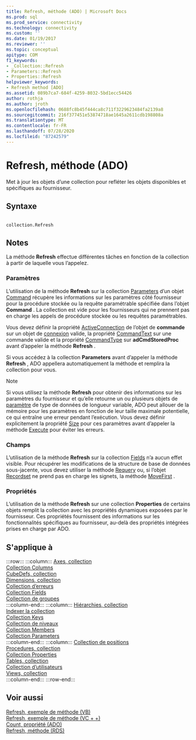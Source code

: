 ```yaml
---
title: Refresh, méthode (ADO) | Microsoft Docs
ms.prod: sql
ms.prod_service: connectivity
ms.technology: connectivity
ms.custom: ''
ms.date: 01/19/2017
ms.reviewer: ''
ms.topic: conceptual
apitype: COM
f1_keywords:
- _Collection::Refresh
- Parameters::Refresh
- Properties::Refresh
helpviewer_keywords:
- Refresh method [ADO]
ms.assetid: 089b7ca7-684f-4259-8032-5bd1ecc54426
author: rothja
ms.author: jroth
ms.openlocfilehash: 0688fc8b45f444ca8c711f3229623484fa2139a8
ms.sourcegitcommit: 216f377451e53874718ae1645a2611cdb198808a
ms.translationtype: MT
ms.contentlocale: fr-FR
ms.lasthandoff: 07/28/2020
ms.locfileid: "87242579"
---
```

# <a name="refresh-method-ado"></a>Refresh, méthode (ADO)
Met à jour les objets d’une collection pour refléter les objets disponibles et spécifiques au fournisseur.  
  
## <a name="syntax"></a>Syntaxe  
  
```  
  
collection.Refresh  
```  
  
## <a name="remarks"></a>Notes  
 La méthode **Refresh** effectue différentes tâches en fonction de la collection à partir de laquelle vous l’appelez.  
  
### <a name="parameters"></a>Paramètres  
 L’utilisation de la méthode **Refresh** sur la collection [Parameters](../../../ado/reference/ado-api/parameters-collection-ado.md) d’un objet [Command](../../../ado/reference/ado-api/command-object-ado.md) récupère les informations sur les paramètres côté fournisseur pour la procédure stockée ou la requête paramétrable spécifiée dans l’objet **Command** . La collection est vide pour les fournisseurs qui ne prennent pas en charge les appels de procédure stockée ou les requêtes paramétrables.  
  
 Vous devez définir la propriété [ActiveConnection](../../../ado/reference/ado-api/activeconnection-property-ado.md) de l’objet de **commande** sur un objet de [connexion](../../../ado/reference/ado-api/connection-object-ado.md) valide, la propriété [CommandText](../../../ado/reference/ado-api/commandtext-property-ado.md) sur une commande valide et la propriété [CommandType](../../../ado/reference/ado-api/commandtype-property-ado.md) sur **adCmdStoredProc** avant d’appeler la méthode **Refresh** .  
  
 Si vous accédez à la collection **Parameters** avant d’appeler la méthode **Refresh** , ADO appellera automatiquement la méthode et remplira la collection pour vous.  
  
> [!NOTE]
>  Si vous utilisez la méthode **Refresh** pour obtenir des informations sur les paramètres du fournisseur et qu’elle retourne un ou plusieurs objets de [paramètre](../../../ado/reference/ado-api/parameter-object.md) de type de données de longueur variable, ADO peut allouer de la mémoire pour les paramètres en fonction de leur taille maximale potentielle, ce qui entraîne une erreur pendant l’exécution. Vous devez définir explicitement la propriété [Size](../../../ado/reference/ado-api/size-property-ado-parameter.md) pour ces paramètres avant d’appeler la méthode [Execute](../../../ado/reference/ado-api/execute-method-ado-command.md) pour éviter les erreurs.  
  
### <a name="fields"></a>Champs  
 L’utilisation de la méthode **Refresh** sur la collection [Fields](../../../ado/reference/ado-api/fields-collection-ado.md) n’a aucun effet visible. Pour récupérer les modifications de la structure de base de données sous-jacente, vous devez utiliser la méthode [Requery](../../../ado/reference/ado-api/requery-method.md) ou, si l’objet [Recordset](../../../ado/reference/ado-api/recordset-object-ado.md) ne prend pas en charge les signets, la méthode [MoveFirst](../../../ado/reference/ado-api/movefirst-movelast-movenext-and-moveprevious-methods-ado.md) .  
  
### <a name="properties"></a>Propriétés  
 L’utilisation de la méthode **Refresh** sur une collection **Properties** de certains objets remplit la collection avec les propriétés dynamiques exposées par le fournisseur. Ces propriétés fournissent des informations sur les fonctionnalités spécifiques au fournisseur, au-delà des propriétés intégrées prises en charge par ADO.  
  
## <a name="applies-to"></a>S'applique à  

:::row:::
    :::column:::
        [Axes, collection](../../../ado/reference/ado-md-api/axes-collection-ado-md.md)  
        [Collection Columns](../../../ado/reference/adox-api/columns-collection-adox.md)  
        [CubeDefs, collection](../../../ado/reference/ado-md-api/cubedefs-collection-ado-md.md)  
        [Dimensions, collection](../../../ado/reference/ado-md-api/dimensions-collection-ado-md.md)  
        [Collection d’erreurs](../../../ado/reference/ado-api/errors-collection-ado.md)  
        [Collection Fields](../../../ado/reference/ado-api/fields-collection-ado.md)  
        [Collection de groupes](../../../ado/reference/adox-api/groups-collection-adox.md)  
    :::column-end:::
    :::column:::
        [Hiérarchies, collection](../../../ado/reference/ado-md-api/hierarchies-collection-ado-md.md)  
        [Indexer la collection](../../../ado/reference/adox-api/indexes-collection-adox.md)  
        [Collection Keys](../../../ado/reference/adox-api/keys-collection-adox.md)  
        [Collection de niveaux](../../../ado/reference/ado-md-api/levels-collection-ado-md.md)  
        [Collection Members](../../../ado/reference/ado-md-api/members-collection-ado-md.md)  
        [Collection Parameters](../../../ado/reference/ado-api/parameters-collection-ado.md)  
    :::column-end:::
    :::column:::
        [Collection de positions](../../../ado/reference/ado-md-api/positions-collection-ado-md.md)  
        [Procedures, collection](../../../ado/reference/adox-api/procedures-collection-adox.md)  
        [Collection Properties](../../../ado/reference/ado-api/properties-collection-ado.md)  
        [Tables, collection](../../../ado/reference/adox-api/tables-collection-adox.md)  
        [Collection d’utilisateurs](../../../ado/reference/adox-api/users-collection-adox.md)  
        [Views, collection](../../../ado/reference/adox-api/views-collection-adox.md)  
    :::column-end:::
:::row-end:::

## <a name="see-also"></a>Voir aussi  
 [Refresh, exemple de méthode (VB)](../../../ado/reference/ado-api/refresh-method-example-vb.md)   
 [Refresh, exemple de méthode (VC + +)](../../../ado/reference/ado-api/refresh-method-example-vc.md)   
 [Count, propriété (ADO)](../../../ado/reference/ado-api/count-property-ado.md)   
 [Refresh, méthode (RDS)](../../../ado/reference/rds-api/refresh-method-rds.md)
